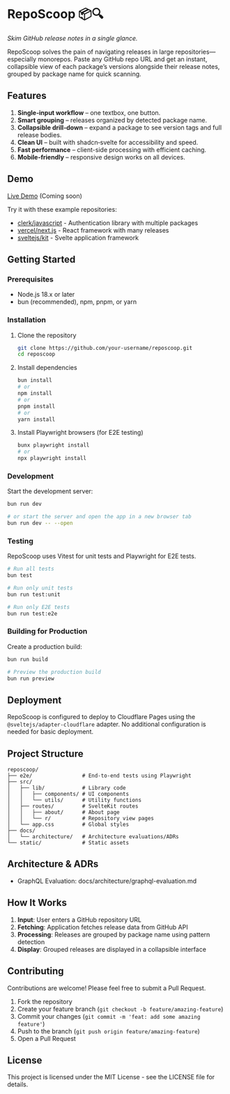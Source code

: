 # RepoScoop 📦🔍
*Skim GitHub release notes in a single glance.*

RepoScoop solves the pain of navigating releases in large repositories—especially monorepos. Paste any GitHub repo URL and get an instant, collapsible view of each package’s versions alongside their release notes, grouped by package name for quick scanning.

## Features

1. **Single‑input workflow** – one textbox, one button.
2. **Smart grouping** – releases organized by detected package name.
3. **Collapsible drill‑down** – expand a package to see version tags and full release bodies.
4. **Clean UI** – built with shadcn‑svelte for accessibility and speed.
5. **Fast performance** – client-side processing with efficient caching.
6. **Mobile-friendly** – responsive design works on all devices.

## Demo

[Live Demo](https://reposcoop.pages.dev) (Coming soon)

Try it with these example repositories:
- [clerk/javascript](https://github.com/clerk/javascript) - Authentication library with multiple packages
- [vercel/next.js](https://github.com/vercel/next.js) - React framework with many releases
- [sveltejs/kit](https://github.com/sveltejs/kit) - Svelte application framework

## Getting Started

### Prerequisites

- Node.js 18.x or later
- bun (recommended), npm, pnpm, or yarn

### Installation

1. Clone the repository
   ```bash
   git clone https://github.com/your-username/reposcoop.git
   cd reposcoop
   ```

2. Install dependencies
   ```bash
   bun install
   # or
   npm install
   # or
   pnpm install
   # or
   yarn install
   ```

3. Install Playwright browsers (for E2E testing)
   ```bash
   bunx playwright install
   # or
   npx playwright install
   ```

### Development

Start the development server:

```bash
bun run dev

# or start the server and open the app in a new browser tab
bun run dev -- --open
```

### Testing

RepoScoop uses Vitest for unit tests and Playwright for E2E tests.

```bash
# Run all tests
bun test

# Run only unit tests
bun run test:unit

# Run only E2E tests
bun run test:e2e
```

### Building for Production

Create a production build:

```bash
bun run build

# Preview the production build
bun run preview
```

## Deployment

RepoScoop is configured to deploy to Cloudflare Pages using the `@sveltejs/adapter-cloudflare` adapter. No additional configuration is needed for basic deployment.

## Project Structure

```
reposcoop/
├── e2e/                # End-to-end tests using Playwright
├── src/
│   ├── lib/            # Library code
│   │   ├── components/ # UI components
│   │   └── utils/      # Utility functions
│   ├── routes/         # SvelteKit routes
│   │   ├── about/      # About page
│   │   └── r/          # Repository view pages
│   └── app.css         # Global styles
├── docs/
│   └── architecture/   # Architecture evaluations/ADRs
└── static/             # Static assets
```

## Architecture & ADRs

- GraphQL Evaluation: docs/architecture/graphql-evaluation.md

## How It Works

1. **Input**: User enters a GitHub repository URL
2. **Fetching**: Application fetches release data from GitHub API
3. **Processing**: Releases are grouped by package name using pattern detection
4. **Display**: Grouped releases are displayed in a collapsible interface

## Contributing

Contributions are welcome! Please feel free to submit a Pull Request.

1. Fork the repository
2. Create your feature branch (`git checkout -b feature/amazing-feature`)
3. Commit your changes (`git commit -m 'feat: add some amazing feature'`)
4. Push to the branch (`git push origin feature/amazing-feature`)
5. Open a Pull Request

## License

This project is licensed under the MIT License - see the LICENSE file for details.
